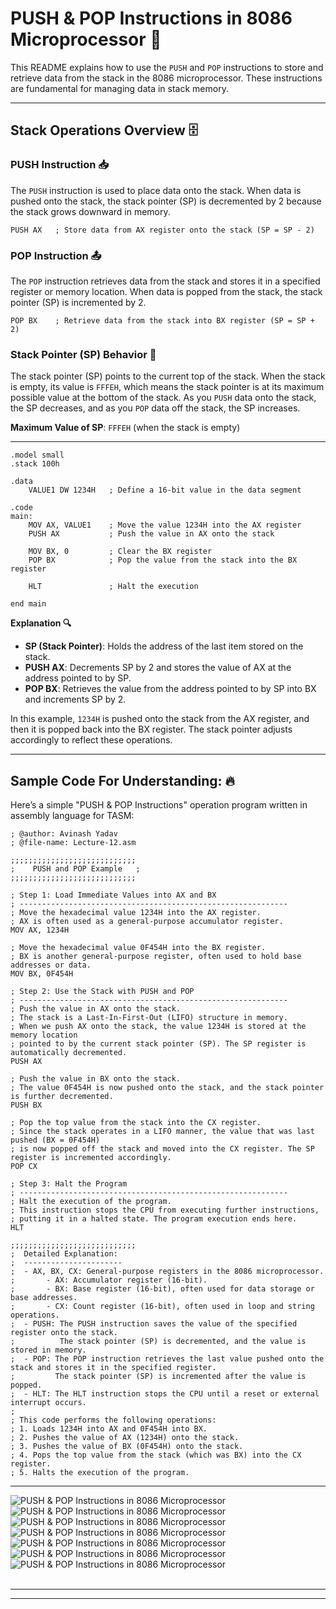 # PUSH & POP Instructions in 8086 Microprocessor 🔄

This README explains how to use the `PUSH` and `POP` instructions to store and retrieve data from the stack in the 8086 microprocessor. These instructions are fundamental for managing data in stack memory.

---

## Stack Operations Overview 🗄️

### PUSH Instruction 📥

The `PUSH` instruction is used to place data onto the stack. When data is pushed onto the stack, the stack pointer (SP) is decremented by 2 because the stack grows downward in memory.

```assembly
PUSH AX   ; Store data from AX register onto the stack (SP = SP - 2)
```

### POP Instruction 📤

The `POP` instruction retrieves data from the stack and stores it in a specified register or memory location. When data is popped from the stack, the stack pointer (SP) is incremented by 2.

```assembly
POP BX    ; Retrieve data from the stack into BX register (SP = SP + 2)
```

### Stack Pointer (SP) Behavior 📏

The stack pointer (SP) points to the current top of the stack. When the stack is empty, its value is `FFFEH`, which means the stack pointer is at its maximum possible value at the bottom of the stack. As you `PUSH` data onto the stack, the SP decreases, and as you `POP` data off the stack, the SP increases.

**Maximum Value of SP**: `FFFEH` (when the stack is empty)

---

```assembly
.model small
.stack 100h

.data
    VALUE1 DW 1234H   ; Define a 16-bit value in the data segment

.code
main:
    MOV AX, VALUE1    ; Move the value 1234H into the AX register
    PUSH AX           ; Push the value in AX onto the stack

    MOV BX, 0         ; Clear the BX register
    POP BX            ; Pop the value from the stack into the BX register

    HLT               ; Halt the execution

end main
```

**Explanation 🔍**

- **SP (Stack Pointer)**: Holds the address of the last item stored on the stack.
- **PUSH AX**: Decrements SP by 2 and stores the value of AX at the address pointed to by SP.
- **POP BX**: Retrieves the value from the address pointed to by SP into BX and increments SP by 2.

In this example, `1234H` is pushed onto the stack from the AX register, and then it is popped back into the BX register. The stack pointer adjusts accordingly to reflect these operations.

---

## Sample Code For Understanding: 🔥

Here’s a simple "PUSH & POP Instructions" operation program written in assembly language for TASM:

```assembly
; @author: Avinash Yadav
; @file-name: Lecture-12.asm

;;;;;;;;;;;;;;;;;;;;;;;;;;;;
;    PUSH and POP Example   ;
;;;;;;;;;;;;;;;;;;;;;;;;;;;;

; Step 1: Load Immediate Values into AX and BX
; ------------------------------------------------------------
; Move the hexadecimal value 1234H into the AX register.
; AX is often used as a general-purpose accumulator register.
MOV AX, 1234H

; Move the hexadecimal value 0F454H into the BX register.
; BX is another general-purpose register, often used to hold base addresses or data.
MOV BX, 0F454H

; Step 2: Use the Stack with PUSH and POP
; ------------------------------------------------------------
; Push the value in AX onto the stack.
; The stack is a Last-In-First-Out (LIFO) structure in memory.
; When we push AX onto the stack, the value 1234H is stored at the memory location
; pointed to by the current stack pointer (SP). The SP register is automatically decremented.
PUSH AX

; Push the value in BX onto the stack.
; The value 0F454H is now pushed onto the stack, and the stack pointer is further decremented.
PUSH BX

; Pop the top value from the stack into the CX register.
; Since the stack operates in a LIFO manner, the value that was last pushed (BX = 0F454H)
; is now popped off the stack and moved into the CX register. The SP register is incremented accordingly.
POP CX

; Step 3: Halt the Program
; ------------------------------------------------------------
; Halt the execution of the program.
; This instruction stops the CPU from executing further instructions,
; putting it in a halted state. The program execution ends here.
HLT

;;;;;;;;;;;;;;;;;;;;;;;;;;;;
;  Detailed Explanation:
;  ----------------------
;  - AX, BX, CX: General-purpose registers in the 8086 microprocessor.
;       - AX: Accumulator register (16-bit).
;       - BX: Base register (16-bit), often used for data storage or base addresses.
;       - CX: Count register (16-bit), often used in loop and string operations.
;  - PUSH: The PUSH instruction saves the value of the specified register onto the stack.
;          The stack pointer (SP) is decremented, and the value is stored in memory.
;  - POP: The POP instruction retrieves the last value pushed onto the stack and stores it in the specified register.
;         The stack pointer (SP) is incremented after the value is popped.
;  - HLT: The HLT instruction stops the CPU until a reset or external interrupt occurs.
;
; This code performs the following operations:
; 1. Loads 1234H into AX and 0F454H into BX.
; 2. Pushes the value of AX (1234H) onto the stack.
; 3. Pushes the value of BX (0F454H) onto the stack.
; 4. Pops the top value from the stack (which was BX) into the CX register.
; 5. Halts the execution of the program.
```

---

![PUSH & POP Instructions in 8086 Microprocessor](<./Assests/1PUSH & POP Instructions in 8086 Microprocessor.png>) <br>
![PUSH & POP Instructions in 8086 Microprocessor](<./Assests/2PUSH & POP Instructions in 8086 Microprocessor.png>) <br>
![PUSH & POP Instructions in 8086 Microprocessor](<./Assests/3PUSH & POP Instructions in 8086 Microprocessor.png>) <br>
![PUSH & POP Instructions in 8086 Microprocessor](<./Assests/4PUSH & POP Instructions in 8086 Microprocessor.png>) <br>
![PUSH & POP Instructions in 8086 Microprocessor](<./Assests/5PUSH & POP Instructions in 8086 Microprocessor.png>) <br>
![PUSH & POP Instructions in 8086 Microprocessor](<./Assests/6PUSH & POP Instructions in 8086 Microprocessor.png>) <br>
![PUSH & POP Instructions in 8086 Microprocessor](<./Assests/7PUSH & POP Instructions in 8086 Microprocessor.png>) <br><br>

---

---
